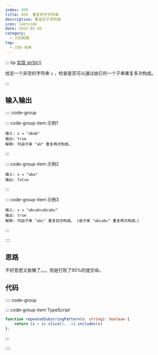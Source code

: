 ```yaml
---
index: 459
title: 459. 重复的子字符串
description: 重复的子字符串
icon: leetcode
date: 2022-05-20
category:
  - 力扣刷题
tag:
  - 力扣-哈希
---
```


::: tip <a href="https://leetcode-cn.com/problems/repeated-substring-pattern/" target="_blank">实现 strStr()</a> <Badge text="简单" type="tip"/>

给定一个非空的字符串 `s` ，检查是否可以通过由它的一个子串重复多次构成。

:::

## 输入输出

:::: code-group

::: code-group-item 示例1

```
输入: s = "abab"
输出: true
解释: 可由子串 "ab" 重复两次构成。
```

:::

::: code-group-item 示例2

```
输入: s = "aba"
输出: false
```

:::

::: code-group-item 示例3

```
输入: s = "abcabcabcabc"
输出: true
解释: 可由子串 "abc" 重复四次构成。 (或子串 "abcabc" 重复两次构成。)
```

:::

::::

## 思路

不好意思又偷懒了。。。但是打败了95%的提交😄。

## 代码

:::: code-group

::: code-group-item TypeScript

```ts
function repeatedSubstringPattern(s: string): boolean {
    return (s + s).slice(1, -1).includes(s)
};
```

:::

::::